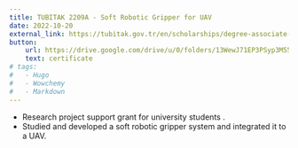 ```yaml
---
title: TUBITAK 2209A - Soft Robotic Gripper for UAV
date: 2022-10-20
external_link: https://tubitak.gov.tr/en/scholarships/degree-associate-degree/scholarship-programs/2209-research-project-support-programme-undergraduate-students
button:
    url: https://drive.google.com/drive/u/0/folders/13WewJ71EP3PSyp3M55Ti56pF4chGrnqU
    text: certificate
# tags:
#   - Hugo
#   - Wowchemy
#   - Markdown
---
```


- Research project support grant for university students .
- Studied and developed a soft robotic gripper system and integrated it to a UAV.

<!--more-->